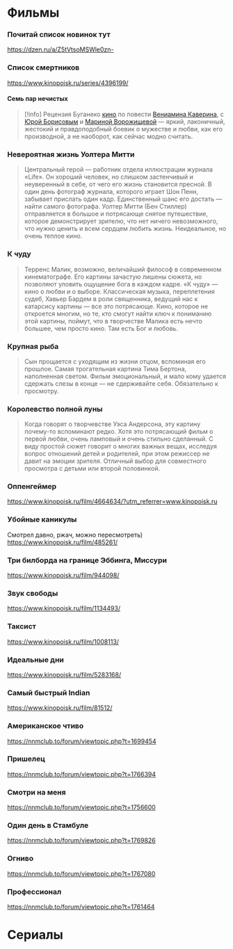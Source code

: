 # Фильмы

### Почитай список новинок тут

https://dzen.ru/a/Z5tVtsoMSWle0zn-

### Список смертников
https://www.kinopoisk.ru/series/4396199/

#### Семь пар нечистых

>[!info] Рецензия Буганеко
> [кино](https://www.kinopoisk.ru/film/984366/) по повести [Вениамина Каверина](https://ru.wikipedia.org/wiki/%D0%9A%D0%B0%D0%B2%D0%B5%D1%80%D0%B8%D0%BD,_%D0%92%D0%B5%D0%BD%D0%B8%D0%B0%D0%BC%D0%B8%D0%BD_%D0%90%D0%BB%D0%B5%D0%BA%D1%81%D0%B0%D0%BD%D0%B4%D1%80%D0%BE%D0%B2%D0%B8%D1%87), с [Юрой Борисовым](https://ru.wikipedia.org/wiki/%D0%91%D0%BE%D1%80%D0%B8%D1%81%D0%BE%D0%B2,_%D0%AE%D1%80%D0%B8%D0%B9_%D0%90%D0%BB%D0%B5%D0%BA%D1%81%D0%B0%D0%BD%D0%B4%D1%80%D0%BE%D0%B2%D0%B8%D1%87) и [Мариной Ворожищевой](https://www.kinopoisk.ru/name/2507282/) — яркий, лаконичный, жестокий и правдоподобный боевик о мужестве и любви, как его производной, а не наоборот, как сейчас модно считать.


### Невероятная жизнь Уолтера Митти

> Центральный герой — работник отдела иллюстрации журнала «Life». Он хороший человек, но слишком застенчивый и неуверенный в себе, от чего его жизнь становится пресной. В один день фотограф журнала, которого играет Шон Пенн, забывает прислать один кадр. Единственный шанс его достать — найти самого фотографа. Уолтер Митти (Бен Стиллер) отправляется в большое и потрясающе снятое путешествие, которое демонстрирует зрителю, что нет ничего невозможного, что нужно ценить и всем сердцем любить жизнь. Неидеальное, но очень теплое кино.

### К чуду

>Терренс Малик, возможно, величайший философ в современном кинематографе. Его картины зачастую лишены сюжета, но позволяют уловить ощущение бога в каждом кадре. «К чуду» — кино о любви и о выборе. Классическая музыка, переплетения судеб, Хавьер Бардем в роли священника, ведущий нас к катарсису картины — все это потрясающе. Кино, которое не откроется многим, но те, кто смогут найти ключ к пониманию этой картины, поймут, что в творчестве Малика есть нечто большее, чем просто кино. Там есть Бог и любовь.

### Крупная рыба

> Сын прощается с уходящим из жизни отцом, вспоминая его прошлое. Самая трогательная картина Тима Бертона, наполненная светом. Фильм эмоциональный, и мало кому удается сдержать слезы в конце — не сдерживайте себя. Обязательно к просмотру.

### Королевство полной луны

> Когда говорят о творчевстве Уэса Андерсона, эту картину почему-то вспоминают редко. Хотя это потрясающий фильм о первой любви, очень ламповый и очень стильно сделанный. С виду простой сюжет говорит о многих важных вещах, исследуя вопрос отношений детей и родителей, при этом режиссер не давит на эмоции зрителя. Отличный выбор для совместного просмотра с детьми или второй половинкой.

### Оппенгеймер
https://www.kinopoisk.ru/film/4664634/?utm_referrer=www.kinopoisk.ru

### Убойные каникулы
Смотрел давно, ржач, можно пересмотреть)
https://www.kinopoisk.ru/film/485261/

### Три билборда на границе Эббинга, Миссури
https://www.kinopoisk.ru/film/944098/

### Звук свободы
https://www.kinopoisk.ru/film/1134493/
### Таксист
https://www.kinopoisk.ru/film/1008113/
### Идеальные дни
https://www.kinopoisk.ru/film/5283168/
### Самый быстрый Indian
https://www.kinopoisk.ru/film/81512/

### Американское чтиво
https://nnmclub.to/forum/viewtopic.php?t=1699454
### Пришелец
https://nnmclub.to/forum/viewtopic.php?t=1766394

### Смотри на меня
https://nnmclub.to/forum/viewtopic.php?t=1756600

### Один день в Стамбуле
https://nnmclub.to/forum/viewtopic.php?t=1769826

### Огниво
https://nnmclub.to/forum/viewtopic.php?t=1767080
### Профессионал
https://nnmclub.to/forum/viewtopic.php?t=1761464

# Сериалы
